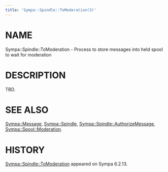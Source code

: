 ```yaml
---
title: 'Sympa::Spindle::ToModeration(3)'
---
```


# NAME

Sympa::Spindle::ToModeration -
Process to store messages into held spool to wait for moderation

# DESCRIPTION

TBD.

# SEE ALSO

[Sympa::Message](./Sympa-Message.3.md),
[Sympa::Spindle](./Sympa-Spindle.3.md), [Sympa::Spindle::AuthorizeMessage](./Sympa-Spindle-AuthorizeMessage.3.md),
[Sympa::Spool::Moderation](./Sympa-Spool-Moderation.3.md).

# HISTORY

[Sympa::Spindle::ToModeration](./Sympa-Spindle-ToModeration.3.md) appeared on Sympa 6.2.13.
